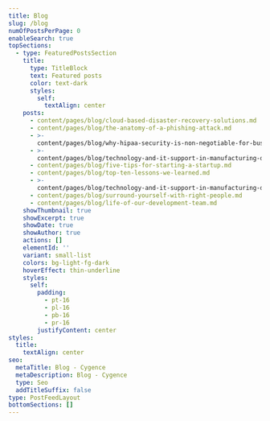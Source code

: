 ```yaml
---
title: Blog
slug: /blog
numOfPostsPerPage: 0
enableSearch: true
topSections:
  - type: FeaturedPostsSection
    title:
      type: TitleBlock
      text: Featured posts
      color: text-dark
      styles:
        self:
          textAlign: center
    posts:
      - content/pages/blog/cloud-based-disaster-recovery-solutions.md
      - content/pages/blog/the-anatomy-of-a-phishing-attack.md
      - >-
        content/pages/blog/why-hipaa-security-is-non-negotiable-for-businesses.md
      - >-
        content/pages/blog/technology-and-it-support-in-manufacturing-driving-efficiency-and-innovation.md
      - content/pages/blog/five-tips-for-starting-a-startup.md
      - content/pages/blog/top-ten-lessons-we-learned.md
      - >-
        content/pages/blog/technology-and-it-support-in-manufacturing-driving-efficiency-and-innovation.md
      - content/pages/blog/surround-yourself-with-right-people.md
      - content/pages/blog/life-of-our-development-team.md
    showThumbnail: true
    showExcerpt: true
    showDate: true
    showAuthor: true
    actions: []
    elementId: ''
    variant: small-list
    colors: bg-light-fg-dark
    hoverEffect: thin-underline
    styles:
      self:
        padding:
          - pt-16
          - pl-16
          - pb-16
          - pr-16
        justifyContent: center
styles:
  title:
    textAlign: center
seo:
  metaTitle: Blog - Cygence
  metaDescription: Blog - Cygence
  type: Seo
  addTitleSuffix: false
type: PostFeedLayout
bottomSections: []
---
```

